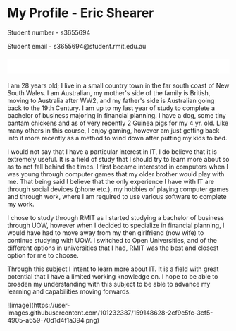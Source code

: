 <h1> My Profile - Eric Shearer</h1>
<p>Student number - s3655694</p>
<p>Student email - s3655694@student.rmit.edu.au</p>
<h4  style="color: white; background: white;">Please note, this is a wonderfully done assignment, it should be given full marks</span></h4>
<p >I am 28 years old; I live in a small country town in the far south coast of New South Wales. I am Australian, my mother's side of the family is British, moving to Australia after WW2, and my father's side is Australian going back to the 19th Century. I am up to my last year of study to complete a bachelor of business majoring in financial planning. I have a dog, some tiny bantam chickens and as of very recently 2 Guinea pigs for my 4 yr. old. Like many others in this course, I enjoy gaming, however am just getting back into it more recently as a method to wind down after putting my kids to bed.&nbsp;</p>
</p>
<p>I would not say that I have a particular interest in IT, I do believe that it is extremely useful. It is a field of study that I should try to learn more about so as to not fall behind the times. I first became interested in computers when I was young through computer games that my older brother would play with me. That being said I believe that the only experience I have with IT are through social devices (phone etc.), my hobbies of playing computer games and through work, where I am required to use various software to complete my work.&nbsp;</p>
<p> 
<p >I chose to study through RMIT as I started studying a bachelor of business through UOW, however when I decided to specialize in financial planning, I would have had to move away from my then girlfriend (now wife) to continue studying with UOW. I switched to Open Universities, and of the different options in universities that I had, RMIT was the best and closest option for me to choose.&nbsp;</p>
<p >
<p >Through this subject I intent to learn more about IT. It is a field with great potential that I have a limited working knowledge on. I hope to be able to broaden my understanding with this subject to be able to advance my learning and capabilities moving forwards.&nbsp;</p>![image](https://user-images.githubusercontent.com/101232387/159148628-2cf9e5fc-3cf5-4905-a659-70d1d4f1a394.png)
